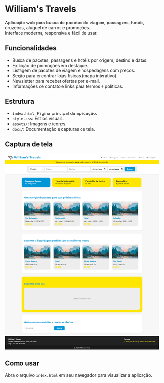 # William's Travels

Aplicação web para busca de pacotes de viagem, passagens, hotéis, cruzeiros, aluguel de carros e promoções.  
Interface moderna, responsiva e fácil de usar.

## Funcionalidades

- Busca de pacotes, passagens e hotéis por origem, destino e datas.
- Exibição de promoções em destaque.
- Listagem de pacotes de viagem e hospedagens com preços.
- Seção para encontrar lojas físicas (mapa interativo).
- Newsletter para receber ofertas por e-mail.
- Informações de contato e links para termos e políticas.

## Estrutura

- `index.html`: Página principal da aplicação.
- `style.css`: Estilos visuais.
- `assets/`: Imagens e ícones.
- `docs/`: Documentação e capturas de tela.

## Captura de tela

![Screenshot da aplicação](docs/screencapture-127-0-0-1-3000-index-html-2025-07-21-15_47_35.png)

## Como usar

Abra o arquivo `index.html` em seu navegador para visualizar a aplicação.
